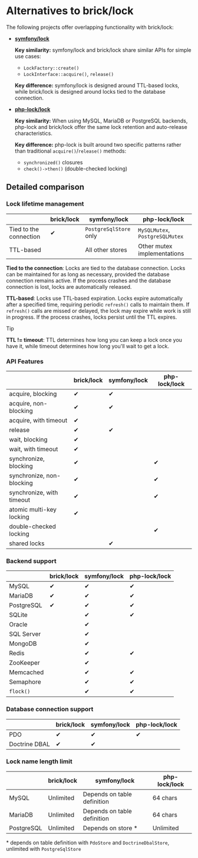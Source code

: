 # Alternatives to brick/lock

The following projects offer overlapping functionality with brick/lock:

- **[symfony/lock](https://symfony.com/doc/current/components/lock.html)**

  **Key similarity:** symfony/lock and brick/lock share similar APIs for simple use cases:
    - `LockFactory::create()`
    - `LockInterface::acquire()`, `release()`

  **Key difference:** symfony/lock is designed around TTL-based locks, while brick/lock is designed around locks tied to the database connection.

- **[php-lock/lock](https://github.com/php-lock/lock)**

  **Key similarity:** When using MySQL, MariaDB or PostgreSQL backends, php-lock and brick/lock offer the same lock retention and auto-release characteristics.

  **Key difference:** php-lock is built around two specific patterns rather than traditional `acquire()`/`release()` methods:
    - `synchronized()` closures
    - `check()->then()` (double-checked locking)

## Detailed comparison

### Lock lifetime management

|                        | brick/lock | symfony/lock           | php-lock/lock                   |
|------------------------|------------|------------------------|---------------------------------|
| Tied to the connection | ✔          | `PostgreSqlStore` only | `MySQLMutex`, `PostgreSQLMutex` |
| TTL-based              |            | All other stores       | Other mutex implementations     |

**Tied to the connection**: Locks are tied to the database connection. Locks can be maintained for as long as necessary, provided the database connection remains active. If the process crashes and the database connection is lost, locks are automatically released.

**TTL-based**: Locks use TTL-based expiration. Locks expire automatically after a specified time, requiring periodic `refresh()` calls to maintain them. If `refresh()` calls are missed or delayed, the lock may expire while work is still in progress. If the process crashes, locks persist until the TTL expires.

> [!TIP]
> **TTL != timeout**: TTL determines how long you can keep a lock once you have it, while timeout determines how long you'll wait to get a lock.

### API Features

|                           | brick/lock | symfony/lock | php-lock/lock |
|---------------------------|------------|--------------|---------------|
| acquire, blocking         | ✔          | ✔            |               |
| acquire, non-blocking     | ✔          | ✔            |               |
| acquire, with timeout     | ✔          |              |               |
| release                   | ✔          | ✔            |               |
| wait, blocking            | ✔          |              |               |
| wait, with timeout        | ✔          |              |               |
| synchronize, blocking     | ✔          |              | ✔             |
| synchronize, non-blocking | ✔          |              | ✔             |
| synchronize, with timeout | ✔          |              | ✔             |
| atomic multi-key locking  | ✔          |              |               |
| double-checked locking    |            |              | ✔             |
| shared locks              |            | ✔            |               |

### Backend support

|            | brick/lock | symfony/lock | php-lock/lock |
|------------|------------|--------------|---------------|
| MySQL      | ✔          | ✔            | ✔             |
| MariaDB    | ✔          | ✔            | ✔             |
| PostgreSQL | ✔          | ✔            | ✔             |
| SQLite     |            | ✔            | ✔             |
| Oracle     |            | ✔            |               |
| SQL Server |            | ✔            |               |
| MongoDB    |            | ✔            |               |
| Redis      |            | ✔            | ✔             |
| ZooKeeper  |            | ✔            |               |
| Memcached  |            | ✔            | ✔             |
| Semaphore  |            | ✔            | ✔             |
| `flock()`  |            | ✔            | ✔             |

### Database connection support

|               | brick/lock | symfony/lock | php-lock/lock |
|---------------|------------|--------------|---------------|
| PDO           | ✔          | ✔            | ✔             |
| Doctrine DBAL | ✔          | ✔            |               |

### Lock name length limit

|            | brick/lock | symfony/lock                | php-lock/lock |
|------------|------------|-----------------------------|---------------|
| MySQL      | Unlimited  | Depends on table definition | 64 chars      |
| MariaDB    | Unlimited  | Depends on table definition | 64 chars      |
| PostgreSQL | Unlimited  | Depends on store *️         | Unlimited     |

*️ depends on table definition with `PdoStore` and `DoctrineDbalStore`, unlimited with `PostgreSqlStore`

